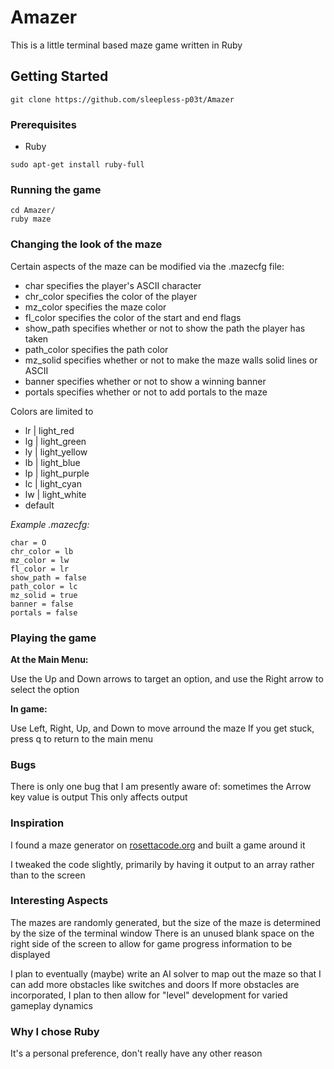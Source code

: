 # Amazer

This is a little terminal based maze game written in Ruby

## Getting Started
```
git clone https://github.com/sleepless-p03t/Amazer
```

### Prerequisites
* Ruby
```
sudo apt-get install ruby-full
```

### Running the game
```
cd Amazer/
ruby maze
```

### Changing the look of the maze

Certain aspects of the maze can be modified via the .mazecfg file:
* char specifies the player's ASCII character
* chr_color specifies the color of the player
* mz_color specifies the maze color
* fl_color specifies the color of the start and end flags
* show_path specifies whether or not to show the path the player has taken
* path_color specifies the path color
* mz_solid specifies whether or not to make the maze walls solid lines or ASCII
* banner specifies whether or not to show a winning banner
* portals specifies whether or not to add portals to the maze

Colors are limited to
* lr | light_red
* lg | light_green
* ly | light_yellow
* lb | light_blue
* lp | light_purple
* lc | light_cyan
* lw | light_white
* default

*Example .mazecfg:*
```
char = O
chr_color = lb
mz_color = lw
fl_color = lr
show_path = false
path_color = lc
mz_solid = true
banner = false
portals = false
```

### Playing the game

**At the Main Menu:**

Use the Up and Down arrows to target an option, and use the Right arrow to select the option

**In game:**

Use Left, Right, Up, and Down to move arround the maze
If you get stuck, press q to return to the main menu

### Bugs

There is only one bug that I am presently aware of: sometimes the Arrow key value is output
This only affects output

### Inspiration

I found a maze generator on [rosettacode.org](https://rosettacode.org/wiki/Maze_generation#Ruby) and built a game around it

I tweaked the code slightly, primarily by having it output to an array rather than to the screen

### Interesting Aspects

The mazes are randomly generated, but the size of the maze is determined by the size of the terminal window
There is an unused blank space on the right side of the screen to allow for game progress information to be displayed

I plan to eventually (maybe) write an AI solver to map out the maze so that I can add more obstacles like switches and doors
If more obstacles are incorporated, I plan to then allow for "level" development for varied gameplay dynamics

### Why I chose Ruby

It's a personal preference, don't really have any other reason
